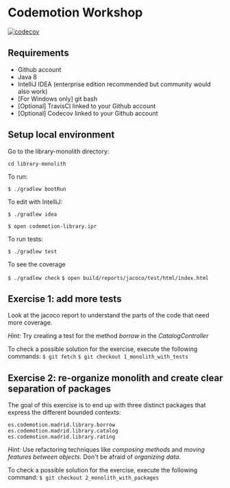 # Codemotion Workshop

[![codecov](https://codecov.io/gh/RaulKite/codemotion-library/branch/master/graph/badge.svg)](https://codecov.io/gh/RaulKite/codemotion-library)


## Requirements
* Github account
* Java 8
* IntelliJ IDEA (enterprise edition recommended but community would also work)
* [For Windows only] git bash
* [Optional] TravisCI linked to your Github account
* [Optional] Codecov linked to your Github account

## Setup local environment

Go to the library-monolith directory:

`cd library-monolith`

To run:

`$ ./gradlew bootRun`

To edit with IntelliJ:

`$ ./gradlew idea`

`$ open codemotion-library.ipr`

To run tests:

`$ ./gradlew test`

To see the coverage

`$ ./gradlew check`
`$ open build/reports/jacoco/test/html/index.html`

## Exercise 1: add more tests
Look at the jacoco report to understand the parts of the code that need more coverage.

*Hint:*
Try creating a test for the method _borrow_ in the _CatalogController_

To check a possible solution for the exercise, execute the following commands:
`$ git fetch`
`$ git checkout 1_monolith_with_tests`

## Exercise 2: re-organize monolith and create clear separation of packages
The goal of this exercise is to end up with three distinct packages that express the different bounded contexts:

```
es.codemotion.madrid.library.borrow
es.codemotion.madrid.library.catalog
es.codemotion.madrid.library.rating
```

*Hint:*
Use refactoring techniques like _composing methods_ and _moving features between objects_. Don't be afraid of _organizing data_.

To check a possible solution for the exercise, execute the following command:
`$ git checkout 2_monolith_with_packages`
